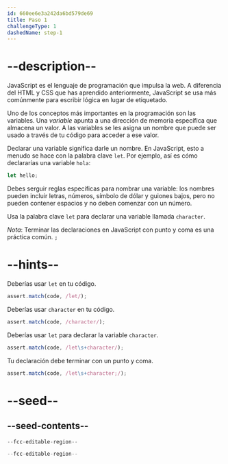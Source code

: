 ```yaml
---
id: 660ee6e3a242da6bd579de69
title: Paso 1
challengeType: 1
dashedName: step-1
---
```


# --description--

JavaScript es el lenguaje de programación que impulsa la web. A diferencia del HTML y CSS que has aprendido anteriormente, JavaScript se usa más comúnmente para escribir lógica en lugar de etiquetado.

Uno de los conceptos más importantes en la programación son las variables. Una <dfn>variable </dfn> apunta a una dirección de memoria específica que almacena un valor. A las variables se les asigna un nombre que puede ser usado a través de tu código para acceder a ese valor.

Declarar una variable significa darle un nombre. En JavaScript, esto a menudo se hace con la palabra clave `let`. Por ejemplo, así es cómo declararías una variable `hola`:

```js
let hello;
```

Debes serguir reglas específicas para nombrar una variable: los nombres pueden incluir letras, números, símbolo de dólar y guiones bajos, pero no pueden contener espacios y no deben comenzar con un número.

Usa la palabra clave `let` para declarar una variable llamada `character`.

_Nota_: Terminar las declaraciones en JavaScript con punto y coma es una práctica común. `;`

# --hints--

Deberías usar `let` en tu código.

```js
assert.match(code, /let/);
```

Deberías usar `character` en tu código.

```js
assert.match(code, /character/);
```

Deberías usar `let` para declarar la variable `character`.

```js
assert.match(code, /let\s+character/);
```

Tu declaración debe terminar con un punto y coma.

```js
assert.match(code, /let\s+character;/);
```

# --seed--

## --seed-contents--

```js
--fcc-editable-region--

--fcc-editable-region--
```

